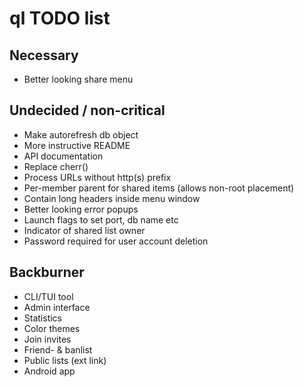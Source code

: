 # ql TODO list

## Necessary
* Better looking share menu

## Undecided / non-critical
* Make autorefresh db object
* More instructive README
* API documentation
* Replace cherr()
* Process URLs without http(s) prefix
* Per-member parent for shared items (allows non-root placement)
* Contain long headers inside menu window
* Better looking error popups
* Launch flags to set port, db name etc
* Indicator of shared list owner
* Password required for user account deletion

## Backburner
* CLI/TUI tool
* Admin interface
* Statistics
* Color themes
* Join invites
* Friend- & banlist
* Public lists (ext link)
* Android app
